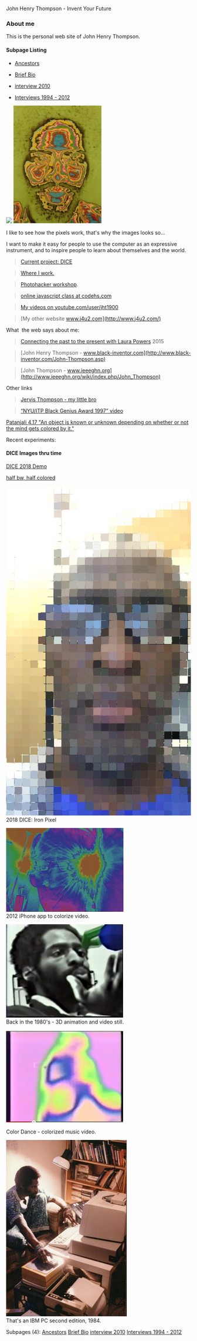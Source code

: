 John Henry Thompson - Invent Your Future

### About me

This is the personal web site of John Henry Thompson.

#### Subpage Listing

- [Ancestors](home/who-am-i.md)

- [Brief Bio](home/bio.md)

- [interview 2010](home/interview-2010.md)

- [Interviews 1994 - 2012](home/interviews.md)

[![](http://www.j4u2.com/jht/images/jt_cu.jpg)](http://www.j4u2.com/jht/images/jt_cu.jpg) [![](_/rsrc/1295207567308/the-art-of-learning/reflections/colorized-jht-height=320&width=240.jpg)](http://www.johnhenrythompson.com/the-art-of-learning/reflections/colorized-jht.jpg?attredirects=0)

I like to see how the pixels work, that's why the images looks so...

I want to make it easy for people to use the computer as an expressive instrument, and to inspire people to learn about themselves and the world.

> [Current project: DICE](3-dice.md)

>

> [Where I work.](iphone-apps.md)

> [Photohacker workshop](https://github.com/jht1900/photohacker).

> [online javascript class at codehs.com](http://codehs.com/go/7444)

> [My videos on youtube.com/user/jht1900](http://www.youtube.com/user/jht1900)

> [My other website www.j4u2.com](http://www.j4u2.com/)

>

What  the web says about me:

> [Connecting the past to the present with Laura Powers](https://www.youtube.com/watch?v=46rz6-uD_E4&list=PL_nujIbA6R4sYW-PQ0QNAu8vqJgPhUFeC) 2015

> [John Henry Thompson - www.black-inventor.com](http://www.black-inventor.com/John-Thompson.asp)

> [John Thompson - www.ieeeghn.org](http://www.ieeeghn.org/wiki/index.php/John_Thompson)

Other links

> [Jervis Thompson - my little bro](http://www.jervo.com/blog/da-lingo-kid/)

> [“NYU/ITP Black Genius Award 1997” video](http://www.youtube.com/watch?v=9OesTbXh5us)

[Patanjali 4.17 "An object is known or unknown depending on whether or not the mind gets colored by it."](yoga/patanjani/book-4/417.md)

Recent experiments:

#### DICE Images thru time

[DICE 2018 Demo](http://youtube.com/watch?v=z1cH5ou8OkA)

[half bw, half colored](http://youtube.com/watch?v=Z6z09QfPaW0)

[![](_/rsrc/1540258178968/home/IMG_5174.jpg)](http://www.johnhenrythompson.com/home/IMG_5174.jpg?attredirects=0)
2018 DICE: Iron Pixel

[![](_/rsrc/1330015952311/home/glasses-height=228&width=320.png)](http://www.youtube.com/watch?v=a8xpj3_LyQM)  
2012 iPhone app to colorize video.

[![](_/rsrc/1330015591429/home/jht1984-3d-full-height=254&width=320.png)](http://www.youtube.com/watch?v=NDn-GaVp264)  
Back in the 1980's - 3D animation and video still.

[![](_/rsrc/1330016390621/home/colordance-height=251&width=320.png)](http://www.youtube.com/watch?v=-Gfe4iMPAGQ)

Color Dance - colorized music video.

[![](_/rsrc/1307476195091/home/83_jt_ibm_pc.jpg)](http://www.johnhenrythompson.com/home/83_jt_ibm_pc.jpg?attredirects=0)  
That's an IBM PC second edition, 1984.

Subpages (4): [Ancestors](home/who-am-i.md) [Brief Bio](home/bio.md) [interview 2010](home/interview-2010.md) [Interviews 1994 - 2012](home/interviews.md)
